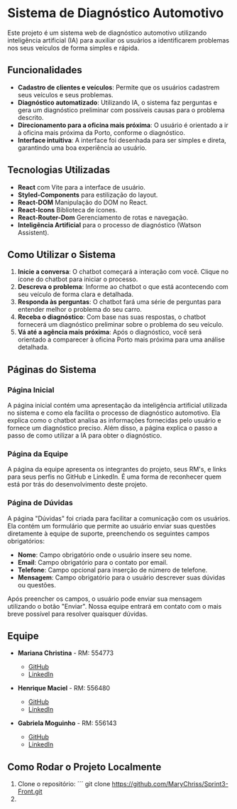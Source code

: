 # Sistema de Diagnóstico Automotivo

Este projeto é um sistema web de diagnóstico automotivo utilizando inteligência artificial (IA) para auxiliar os usuários a identificarem problemas nos seus veículos de forma simples e rápida.

## Funcionalidades

- **Cadastro de clientes e veículos**: Permite que os usuários cadastrem seus veículos e seus problemas.
- **Diagnóstico automatizado**: Utilizando IA, o sistema faz perguntas e gera um diagnóstico preliminar com possíveis causas para o problema descrito.
- **Direcionamento para a oficina mais próxima**: O usuário é orientado a ir à oficina mais próxima da Porto, conforme o diagnóstico.
- **Interface intuitiva**: A interface foi desenhada para ser simples e direta, garantindo uma boa experiência ao usuário.

## Tecnologias Utilizadas

- **React** com Vite para a interface de usuário.
- **Styled-Components** para estilização do layout.
- **React-DOM** Manipulação do DOM no React.
- **React-Icons** Biblioteca de ícones.
- **React-Router-Dom** Gerenciamento de rotas e navegação.
- **Inteligência Artificial** para o processo de diagnóstico (Watson Assistent).

## Como Utilizar o Sistema

1. **Inicie a conversa**: O chatbot começará a interação com você. Clique no ícone do chatbot para iniciar o processo.
2. **Descreva o problema**: Informe ao chatbot o que está acontecendo com seu veículo de forma clara e detalhada.
3. **Responda às perguntas**: O chatbot fará uma série de perguntas para entender melhor o problema do seu carro.
4. **Receba o diagnóstico**: Com base nas suas respostas, o chatbot fornecerá um diagnóstico preliminar sobre o problema do seu veículo.
5. **Vá até a agência mais próxima**: Após o diagnóstico, você será orientado a comparecer à oficina Porto mais próxima para uma análise detalhada.

## Páginas do Sistema

### Página Inicial

A página inicial contém uma apresentação da inteligência artificial utilizada no sistema e como ela facilita o processo de diagnóstico automotivo. Ela explica como o chatbot analisa as informações fornecidas pelo usuário e fornece um diagnóstico preciso. Além disso, a página explica o passo a passo de como utilizar a IA para obter o diagnóstico.

### Página da Equipe

A página da equipe apresenta os integrantes do projeto, seus RM's, e links para seus perfis no GitHub e LinkedIn. É uma forma de reconhecer quem está por trás do desenvolvimento deste projeto.


### Página de Dúvidas

A página "Dúvidas" foi criada para facilitar a comunicação com os usuários. Ela contém um formulário que permite ao usuário enviar suas questões diretamente à equipe de suporte, preenchendo os seguintes campos obrigatórios:

- **Nome**: Campo obrigatório onde o usuário insere seu nome.
- **Email**: Campo obrigatório para o contato por email.
- **Telefone**: Campo opcional para inserção de número de telefone.
- **Mensagem**: Campo obrigatório para o usuário descrever suas dúvidas ou questões.

Após preencher os campos, o usuário pode enviar sua mensagem utilizando o botão "Enviar". Nossa equipe entrará em contato com o mais breve possível para resolver quaisquer dúvidas.

## Equipe

- **Mariana Christina** - RM: 554773
  - [GitHub](https://github.com/MarianaChristina)
  - [LinkedIn](https://www.linkedin.com/in/MarianaChristina)

- **Henrique Maciel** - RM: 556480
  - [GitHub](https://github.com/HenriqueMaciel)
  - [LinkedIn](https://www.linkedin.com/in/HenriqueMaciel)

- **Gabriela Moguinho** - RM: 556143
  - [GitHub](https://github.com/GabrielaMoguinho)
  - [LinkedIn](https://www.linkedin.com/in/GabrielaMoguinho)

## Como Rodar o Projeto Localmente

1. Clone o repositório:
   ´´´
   git clone https://github.com/MaryChriss/Sprint3-Front.git 
3. 
   

   
